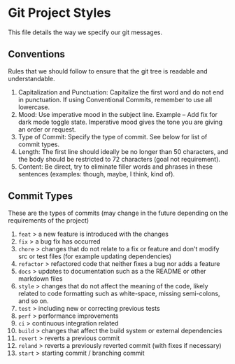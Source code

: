 # Git Project Styles
This file details the way we specify our git messages.

## Conventions
Rules that we should follow to ensure that the git tree is readable and understandable.
1. Capitalization and Punctuation: Capitalize the first word and do not end in punctuation. If using Conventional Commits, remember to use all lowercase. 
2. Mood: Use imperative mood in the subject line. Example – Add fix for dark mode toggle state. Imperative mood gives the tone you are giving an order or request.
3. Type of Commit: Specify the type of commit. See below for list of commit types.
4. Length: The first line should ideally be no longer than 50 characters, and the body should be restricted to 72 characters (goal not requirement).
5. Content: Be direct, try to eliminate filler words and phrases in these sentences (examples: though, maybe, I think, kind of). 

## Commit Types
These are the types of commits (may change in the future depending on the requirements of the project)
   1. `feat`        > a new feature is introduced with the changes
   2. `fix`         > a bug fix has occurred
   3. `chore`       > changes that do not relate to a fix or feature and don't modify src or test files (for example updating dependencies)
   4. `refactor`    > refactored code that neither fixes a bug nor adds a feature
   5. `docs`        > updates to documentation such as a the README or other markdown files
   6. `style`       > changes that do not affect the meaning of the code, likely related to code formatting such as white-space, missing semi-colons, and so on.
   7. `test`        > including new or correcting previous tests
   8. `perf`        > performance improvements
   9. `ci`          > continuous integration related
   10. `build`      > changes that affect the build system or external dependencies
   11. `revert`     > reverts a previous commit 
   12. `reland`     > reverts a previously reverted commit (with fixes if necessary)
   13. `start`      > starting commit / branching commit